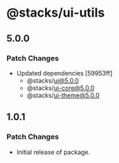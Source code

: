 # @stacks/ui-utils

## 5.0.0

### Patch Changes

- Updated dependencies [59953ff]
  - @stacks/ui@5.0.0
  - @stacks/ui-core@5.0.0
  - @stacks/ui-theme@5.0.0

## 1.0.1

### Patch Changes

- Initial release of package.

